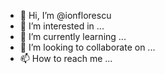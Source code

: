 - 👋 Hi, I’m @ionflorescu
- 👀 I’m interested in ...
- 🌱 I’m currently learning ...
- 💞️ I’m looking to collaborate on ...
- 📫 How to reach me ...

<!---
ionflorescu/ionflorescu is a ✨ special ✨ repository because its `README.md` (this file) appears on your GitHub profile.
You can click the Preview link to take a look at your changes.
--->
